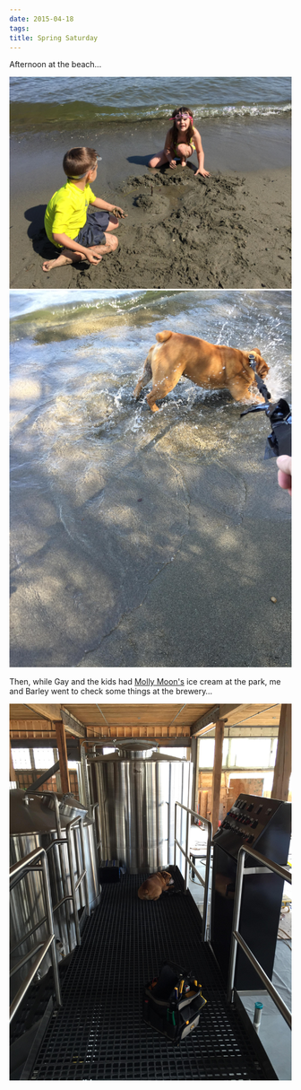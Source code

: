 ```yaml
---
date: 2015-04-18
tags: 
title: Spring Saturday
---
```

<!--
date: 2015-04-18
tags: 
-->
 Afternoon at the beach...
 
![Title](/img/IMG_5520.JPG)
![Title](/img/IMG_5516.JPG)

Then, while Gay and the kids had [Molly Moon's](http://www.mollymoonicecream.com/) ice cream at the park, me and Barley went to check some things at the brewery…

![Title](/img/IMG_5540.JPG)